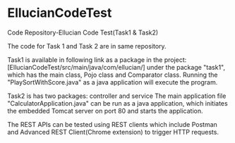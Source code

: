 # EllucianCodeTest
Code Repository-Ellucian Code Test(Task1 &amp; Task2)

The code for Task 1 and Task 2 are in same repository.

Task1 is available in following link as a package in the project: [EllucianCodeTest/src/main/java/com/ellucian/] under the package "task1", which has the main class, Pojo class and Comparator class.
Running the "PlaySortWithScore.java" as a java application will execute the program.

Task2 is has two packages: controller and service
The main application file "CalculatorApplication.java" can be run as a java application, which initiates the embedded Tomcat server on port 80 and starts the application.

The REST APIs can be tested using REST clients which include Postman and Advanced REST Client(Chrome extension) to trigger HTTP requests.


